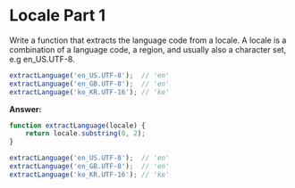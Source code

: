 # Locale Part 1

Write a function that extracts the language code from a locale. A locale is a combination of a language code, a region, and usually also a character set, e.g en_US.UTF-8.

```js
extractLanguage('en_US.UTF-8');  // 'en'
extractLanguage('en_GB.UTF-8');  // 'en'
extractLanguage('ko_KR.UTF-16'); // 'ko'
```

**Answer:**

```js
function extractLanguage(locale) {
    return locale.substring(0, 2);
}

extractLanguage('en_US.UTF-8');  // 'en'
extractLanguage('en_GB.UTF-8');  // 'en'
extractLanguage('ko_KR.UTF-16'); // 'ko'
```
